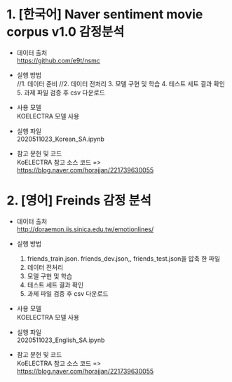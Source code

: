 # 1. [한국어] Naver sentiment movie corpus v1.0 감정분석

- 데이터 출처<br>
  https://github.com/e9t/nsmc


- 실행 방법<br>
   //1. 데이터 준비
   //2. 데이터 전처리
   3. 모델 구현 및 학습
   4. 테스트 세트 결과 확인
   5. 과제 파일 검증 후 csv 다운로드


- 사용 모델<br>
  KOELECTRA 모델 사용


- 실행 파일<br>
  2020511023_Korean_SA.ipynb


- 참고 문헌 및 코드<br>
  KoELECTRA 참고 소스 코드 => https://blog.naver.com/horajjan/221739630055


# 2. [영어] Freinds 감정 분석

- 데이터 출처<br>
  http://doraemon.iis.sinica.edu.tw/emotionlines/


- 실행 방법<br>
   1) friends_train.json. friends_dev.json,, friends_test.json을 압축 한 파일 
   2) 데이터 전처리
   3) 모델 구현 및 학습
   4) 테스트 세트 결과 확인
   5) 과제 파일 검증 후 csv 다운로드


- 사용 모델<br>
  KOELECTRA 모델 사용


- 실행 파일<br>
  2020511023_English_SA.ipynb


- 참고 문헌 및 코드<br>
  KoELECTRA 참고 소스 코드 => https://blog.naver.com/horajjan/221739630055
